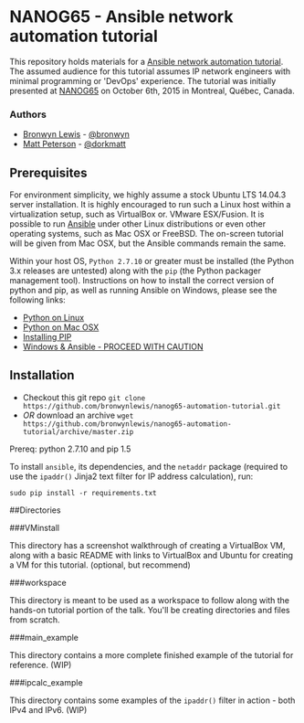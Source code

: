 # NANOG65 - Ansible network automation tutorial
This repository holds materials for a [Ansible network automation tutorial](https://www.nanog.org/meetings/abstract?id=2678). The assumed audience for this tutorial assumes IP network engineers with minimal programming or 'DevOps' experience. The tutorial was initially presented at [NANOG65](https://www.nanog.org/meetings/nanog65/home) on October 6th, 2015 in Montreal, Québec, Canada.

### Authors
* [Bronwyn Lewis](http://bronwynlewis.com/) - [@bronwyn](https://twitter.com/bronwyn)
* [Matt Peterson](mailto:matt@peterson.org) - [@dorkmatt](https://twitter.com/dorkmatt)

## Prerequisites
For environment simplicity, we highly assume a stock Ubuntu LTS 14.04.3 server installation. It is highly encouraged to run such a Linux host within a virtualization setup, such as VirtualBox or. VMware ESX/Fusion. It is possible to run [Ansible](http://www.ansible.com/) under other Linux distributions or even other operating systems, such as Mac OSX or FreeBSD. The on-screen tutorial will be given from Mac OSX, but the Ansible commands remain the same.

Within your host OS, ```Python 2.7.10``` or greater must be installed (the Python 3.x releases are untested) along with the ```pip``` (the Python packager management tool). Instructions on how to install the correct version of python and pip, as well as running Ansible on Windows, please see the following links:

* [Python on Linux](http://docs.python-guide.org/en/latest/starting/install/linux/)
* [Python on Mac OSX](http://docs.python-guide.org/en/latest/starting/install/osx/)
* [Installing PIP](https://pip.pypa.io/en/latest/installing.html)
* [Windows & Ansible - PROCEED WITH CAUTION](https://servercheck.in/blog/running-ansible-within-windows)

## Installation
* Checkout this git repo
```git clone https://github.com/bronwynlewis/nanog65-automation-tutorial.git```
* _OR_ download an archive
```wget https://github.com/bronwynlewis/nanog65-automation-tutorial/archive/master.zip```

Prereq: python 2.7.10 and pip 1.5

To install ```ansible```, its dependencies, and the ```netaddr``` package (required to use the ```ipaddr()``` Jinja2 text filter for IP address calculation), run:

```sudo pip install -r requirements.txt```

##Directories

###VMinstall

This directory has a screenshot walkthrough of creating a VirtualBox VM, along with a basic README with links to VirtualBox and Ubuntu for creating a VM for this tutorial. (optional, but recommend)

###workspace

This directory is meant to be used as a workspace to follow along with the hands-on tutorial portion of the talk. You'll be creating directories and files from scratch.

###main_example

This directory contains a more complete finished example of the tutorial for reference. (WIP)

###ipcalc_example

This directory contains some examples of the ```ipaddr()``` filter in action - both IPv4 and IPv6. (WIP)
